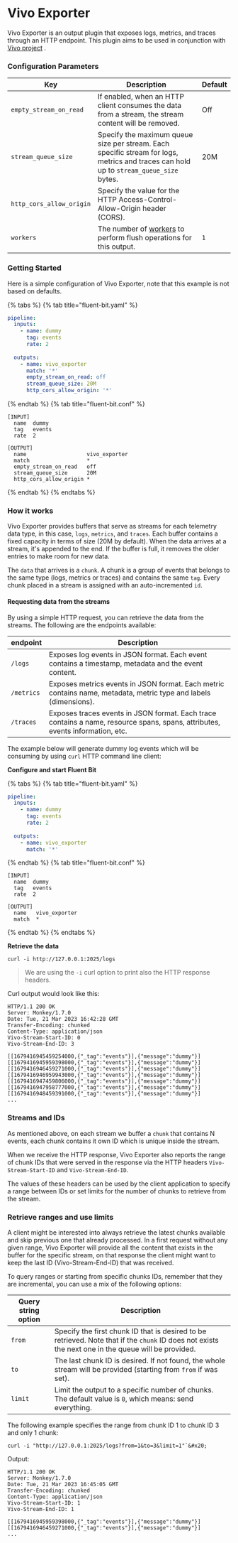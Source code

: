 # Vivo Exporter

Vivo Exporter is an output plugin that exposes logs, metrics, and traces through an HTTP endpoint. This plugin aims to be used in conjunction with [Vivo project](https://github.com/calyptia/vivo) .

### Configuration Parameters

| Key                      | Description                                                                                                                            | Default |
|--------------------------|----------------------------------------------------------------------------------------------------------------------------------------|---------|
| `empty_stream_on_read`   | If enabled, when an HTTP client consumes the data from a stream, the stream content will be removed.                                   | Off     |
| `stream_queue_size`      | Specify the maximum queue size per stream. Each specific stream for logs, metrics and traces can hold up to `stream_queue_size` bytes. | 20M     |
| `http_cors_allow_origin` | Specify the value for the HTTP Access-Control-Allow-Origin header (CORS).                                                              |         |
| `workers`                | The number of [workers](../../administration/multithreading.md#outputs) to perform flush operations for this output.                   | `1`     |


### Getting Started

Here is a simple configuration of Vivo Exporter, note that this example is not based on defaults.

{% tabs %}
{% tab title="fluent-bit.yaml" %}

```yaml
pipeline:
  inputs:
    - name: dummy
      tag: events
      rate: 2
      
  outputs:
    - name: vivo_exporter
      match: '*'
      empty_stream_on_read: off
      stream_queue_size: 20M
      http_cors_allow_origin: '*'
```

{% endtab %}
{% tab title="fluent-bit.conf" %}

```text
[INPUT]
  name  dummy
  tag   events
  rate  2

[OUTPUT]
  name                   vivo_exporter
  match                  *
  empty_stream_on_read   off
  stream_queue_size      20M
  http_cors_allow_origin *
```

{% endtab %}
{% endtabs %}

### How it works

Vivo Exporter provides buffers that serve as streams for each telemetry data type, in this case, `logs`, `metrics`, and `traces`. Each buffer contains a fixed capacity in terms of size (20M by default). When the data arrives at a stream, it's appended to the end. If the buffer is full, it removes the older entries to make room for new data.

The `data` that arrives is a `chunk`. A chunk is a group of events that belongs to the same type (logs, metrics or traces) and contains the same `tag`. Every chunk placed in a stream is assigned with an auto-incremented `id`.

#### Requesting data from the streams

By using a simple HTTP request, you can retrieve the data from the streams. The following are the endpoints available:

| endpoint   | Description                                                                                                                   |
|------------|-------------------------------------------------------------------------------------------------------------------------------|
| `/logs`    | Exposes log events in JSON format. Each event contains a timestamp, metadata and the event content.                           |
| `/metrics` | Exposes metrics events in JSON format. Each metric contains name, metadata, metric type and labels (dimensions).              |
| `/traces`  | Exposes traces events in JSON format. Each trace contains a name, resource spans, spans, attributes, events information, etc. |

The example below will generate dummy log events which will be consuming by using `curl` HTTP command line client:

**Configure and start Fluent Bit**


{% tabs %}
{% tab title="fluent-bit.yaml" %}

```yaml
pipeline:
  inputs:
    - name: dummy
      tag: events
      rate: 2
      
  outputs:
    - name: vivo_exporter
      match: '*'
```

{% endtab %}
{% tab title="fluent-bit.conf" %}

```text
[INPUT]
  name  dummy
  tag   events
  rate  2

[OUTPUT]
  name   vivo_exporter
  match  *
```

{% endtab %}
{% endtabs %}

**Retrieve the data**

```shell
curl -i http://127.0.0.1:2025/logs
```

> We are using the `-i` curl option to print also the HTTP response headers.

Curl output would look like this:

```shell
HTTP/1.1 200 OK
Server: Monkey/1.7.0
Date: Tue, 21 Mar 2023 16:42:28 GMT
Transfer-Encoding: chunked
Content-Type: application/json
Vivo-Stream-Start-ID: 0
Vivo-Stream-End-ID: 3

[[1679416945459254000,{"_tag":"events"}],{"message":"dummy"}]
[[1679416945959398000,{"_tag":"events"}],{"message":"dummy"}]
[[1679416946459271000,{"_tag":"events"}],{"message":"dummy"}]
[[1679416946959943000,{"_tag":"events"}],{"message":"dummy"}]
[[1679416947459806000,{"_tag":"events"}],{"message":"dummy"}]
[[1679416947958777000,{"_tag":"events"}],{"message":"dummy"}]
[[1679416948459391000,{"_tag":"events"}],{"message":"dummy"}]
...
```

### Streams and IDs

As mentioned above, on each stream we buffer a `chunk` that contains N events, each chunk contains it own ID which is unique inside the stream.

When we receive the HTTP response, Vivo Exporter also reports the range of chunk IDs that were served in the response via the HTTP headers `Vivo-Stream-Start-ID` and `Vivo-Stream-End-ID`.

The values of these headers can be used by the client application to specify a range between IDs or set limits for the number of chunks to retrieve from the stream.

### Retrieve ranges and use limits

A client might be interested into always retrieve the latest chunks available and skip previous one that already processed. In a first request without any given range, Vivo Exporter will provide all the content that exists in the buffer for the specific stream, on that response the client might want to keep the last ID (Vivo-Stream-End-ID) that was received.

To query ranges or starting from specific chunks IDs, remember that they are incremental, you can use a mix of the following options:

| Query string option | Description                                                                                                                                         |
|---------------------|-----------------------------------------------------------------------------------------------------------------------------------------------------|
| `from`              | Specify the first chunk ID that is desired to be retrieved. Note that if the `chunk` ID does not exists the next one in the queue will be provided. |
| `to`                | The last chunk ID is desired. If not found, the whole stream will be provided (starting from `from` if was set).                                    |
| `limit`             | Limit the output to a specific number of chunks. The default value is `0`, which means: send everything.                                            |

The following example specifies the range from chunk ID 1 to chunk ID 3 and only 1 chunk:

```shell
curl -i "http://127.0.0.1:2025/logs?from=1&to=3&limit=1"`&#x20;
```

Output:

```shell
HTTP/1.1 200 OK
Server: Monkey/1.7.0
Date: Tue, 21 Mar 2023 16:45:05 GMT
Transfer-Encoding: chunked
Content-Type: application/json
Vivo-Stream-Start-ID: 1
Vivo-Stream-End-ID: 1

[[1679416945959398000,{"_tag":"events"}],{"message":"dummy"}]
[[1679416946459271000,{"_tag":"events"}],{"message":"dummy"}]
...
```